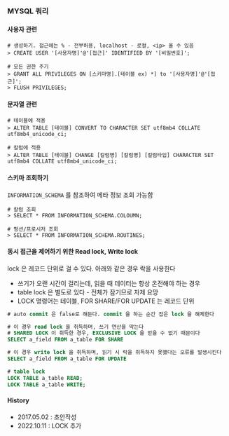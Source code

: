 ### MYSQL 쿼리

#### 사용자 관련
```
# 생성하기. 접근에는 % - 전부허용, localhost - 로컬, <ip> 올 수 있음
> CREATE USER '[사용자명]'@'[접근]' IDENTIFIED BY '[비밀번호]';

# 모든 권한 주기
> GRANT ALL PRIVILEGES ON [스키마명].[테이블 ex) *] to '[사용자명]'@'[접근]';
> FLUSH PRIVILEGES;
```

#### 문자열 관련
```
# 테이블에 적용
> ALTER TABLE [테이블] CONVERT TO CHARACTER SET utf8mb4 COLLATE utf8mb4_unicode_ci;

# 칼럼에 적용
> ALTER TABLE [테이블] CHANGE [칼럼명] [칼럼명] [칼럼타입] CHARACTER SET utf8mb4 COLLATE utf8mb4_unicode_ci;
```
#### 스키마 조회하기
`INFORMATION_SCHEMA` 를 참조하여 메타 정보 조회 가능함
```
# 칼럼 조회
> SELECT * FROM INFORMATION_SCHEMA.COLOUMN;

# 펑션/프로시저 조회
> SELECT * FROM INFORMATION_SCHEMA.ROUTINES;
```

#### 동시 접근을 제어하기 위한 Read lock, Write lock
lock 은 레코드 단위로 걸 수 있다. 아래와 같은 경우 락을 사용한다
- 쓰기가 오랜 시간이 걸리는데, 읽을 때 데이터는 항상 온전해야 하는 경우
- table lock 은 별도로 있다 - 전체가 잠기므로 자제 요망
- LOCK 명령어는 테이블, FOR SHARE/FOR UPDATE 는 레코드 단위

```sql
# auto commit 은 false로 해둔다. commit 을 하는 순간 잡은 lock 을 해제한다

# 이 경우 read lock 을 취득하며, 쓰기 연산을 막는다
# SHARED LOCK 이 취득한 경우, EXCLUSIVE LOCK 을 얻을 수 없기 때문이다
SELECT a_field FROM a_table FOR SHARE

# 이 경우 write lock 을 취득하며, 읽기 시 락을 취득하지 못했다는 오류를 발생시킨다
SELECT a_field FROM a_table FOR UPDATE

# table lock
LOCK TABLE a_table READ;
LOCK TABLE a_table WRITE;
```

#### History
- 2017.05.02 : 초안작성
- 2022.10.11 : LOCK 추가
